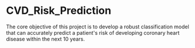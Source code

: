# CVD_Risk_Prediction
The core objective of this project is to develop a robust classification model that can accurately predict a patient's risk of developing coronary heart disease within the next 10 years. 
